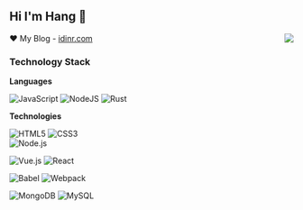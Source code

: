 ## Hi I'm Hang 👋



<img align="right" src="https://github-readme-stats.vercel.app/api?username=hangbale&show_icons=true&theme=dark" />



 ❤ My Blog - [idinr.com](https://idinr.com)

### Technology Stack

**Languages**

![JavaScript](https://img.shields.io/badge/JavaScript-%23323330.svg?logo=javascript&logoColor=%23F7DF1E&style=flat-square)
![NodeJS](https://img.shields.io/badge/Node.js-%23007acc.svg?logo=node.js&logoColor=white&style=flat-square)
![Rust](https://img.shields.io/badge/rust-%23007acc.svg?logo=rust&logoColor=white&style=flat-square)


**Technologies**

<img src="https://img.shields.io/badge/Html5-%23e34f26.svg?logo=html5&logoColor=white&style=flat-square" alt="HTML5" /> <img src="https://img.shields.io/badge/CSS3-%231572b6.svg?logo=css3&logoColor=white&style=flat-square" alt="CSS3" />  
 <img src="https://img.shields.io/badge/Node.js-%2343853d.svg?logo=node.js&logoColor=white&style=flat-square" alt="Node.js" /> 
 

<img src="https://img.shields.io/badge/Vue.js-%2335495e.svg?logo=Vue.js&logoColor=%234fc08d&style=flat-square" alt="Vue.js" /> <img src="https://img.shields.io/badge/React-%2320232a.svg?logo=React&logoColor=%2361dafb&style=flat-square" alt="React" /> 


<img src="https://img.shields.io/badge/Babel-%23323330.svg?logo=babel&logoColor=%23f9dc3e&style=flat-square" alt="Babel" /> <img src="https://img.shields.io/badge/Webpack-%231e72b3.svg?logo=Webpack&logoColor=white&style=flat-square" alt="Webpack" /> 

<img src="https://img.shields.io/badge/Mongodb-%234ea94b.svg?logo=Mongodb&logoColor=white&style=flat-square" alt="MongoDB" /> <img src="https://img.shields.io/badge/Mysql-%234479a1.svg?logo=MySQL&logoColor=white&style=flat-square" alt="MySQL" />



